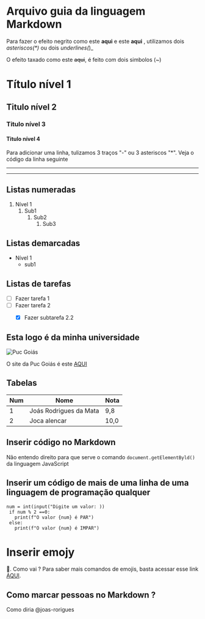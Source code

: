 # Arquivo guia da linguagem Markdown

Para fazer o efeito negrito como este **aqui** e este __aqui__ , utilizamos dois _asteriscos(*)_ ou dois _underlines(_)_

O efeito taxado como este ~~aqui~~, é feito com dois simbolos (~) 


# Título nível 1

## Titulo nível 2

### Titulo nível 3

#### Titulo nível 4

Para adicionar uma linha, tulizamos 3 traços "-" ou 3 asteriscos "*". Veja o código da linha seguinte
***
---

## Listas numeradas

1. Nível 1
   1. Sub1
      1. Sub2
         1. Sub3


## Listas demarcadas

* Nível 1
   * sub1

## Listas de tarefas

- [ ] Fazer tarefa 1
- [ ] Fazer tarefa 2
   - [x] Fazer subtarefa 2.2


## Esta logo é da minha universidade
![Puc Goiás](https://user-images.githubusercontent.com/87877370/127545662-3f222f6c-0dd7-41a5-a28c-2d61288700fb.png)

O site da Puc Goiás é este [AQUI](https://www.pucgoias.edu.br/)


## Tabelas

Num | Nome | Nota
---|---|---
1 | Joás Rodrigues da Mata | 9,8
2 | Joca alencar | 10,0

## Inserir código no Markdown

Não entendo direito para que serve o comando `document.getElementByld()` da linguagem JavaScript


## Inserir um código de mais de uma linha de uma linguagem de programação qualquer

```
num = int(input("Digite um valor: ))
 if num % 2 ==0:
   print(f"O valor {num} é PAR")
 else:
   print(f"O valor {num} é IMPAR")
```

# Inserir emojy

🖖. Como vai ?
Para saber mais comandos de emojis, basta acessar esse link [AQUI](https://github.com/ikatyang/emoji-cheat-sheet).

## Como marcar pessoas no Markdown ?

Como diria @joas-rorigues
